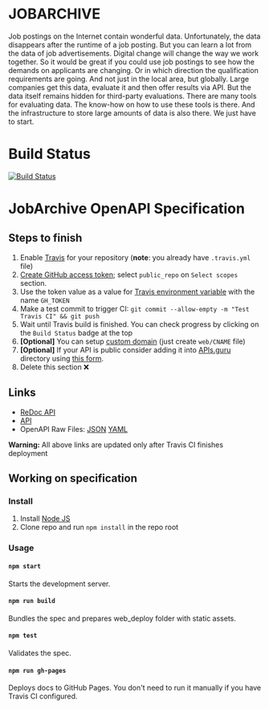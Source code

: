 # JOBARCHIVE

Job postings on the Internet contain wonderful data. Unfortunately, the data disappears after the runtime of a job posting. But you can learn a lot from the data of job advertisements.
Digital change will change the way we work together. So it would be great if you could use job postings to see how the demands on applicants are changing. Or in which direction the qualification requirements are going. And not just in the local area, but globally.
Large companies get this data, evaluate it and then offer results via API. But the data itself remains hidden for third-party evaluations.
There are many tools for evaluating data. The know-how on how to use these tools is there. And the infrastructure to store large amounts of data is also there.
We just have to start.

# Build Status

[![Build Status](https://api.travis-ci.org/cbleek/JobArchive.svg)](https://travis-ci.org/cbleek/JobArchive)


# JobArchive OpenAPI Specification
## Steps to finish

1. Enable [Travis](https://docs.travis-ci.com/user/getting-started/#To-get-started-with-Travis-CI%3A) for your repository (**note**: you already have `.travis.yml` file)
1. [Create GitHub access token](https://help.github.com/articles/creating-an-access-token-for-command-line-use/); select `public_repo` on `Select scopes` section.
1. Use the token value as a value for [Travis environment variable](https://docs.travis-ci.com/user/environment-variables/#Defining-Variables-in-Repository-Settings) with the name `GH_TOKEN`
1. Make a test commit to trigger CI: `git commit --allow-empty -m "Test Travis CI" && git push`
1. Wait until Travis build is finished. You can check progress by clicking on the `Build Status` badge at the top
1. **[Optional]** You can setup [custom domain](https://help.github.com/articles/using-a-custom-domain-with-github-pages/) (just create `web/CNAME` file)
1. **[Optional]** If your API is public consider adding it into [APIs.guru](https://APIs.guru) directory using [this form](https://apis.guru/add-api/).
1. Delete this section ❌

## Links

- [ReDoc API](https://archive.yawik.org)
- [API](https://api.yawik.org/)
- OpenAPI Raw Files: [JSON](https://archive.yawik.org/openapi.json) [YAML](https://archive.yawik.org/openapi.yaml)

**Warning:** All above links are updated only after Travis CI finishes deployment

## Working on specification
### Install

1. Install [Node JS](https://nodejs.org/)
2. Clone repo and run `npm install` in the repo root

### Usage

#### `npm start`
Starts the development server.

#### `npm run build`
Bundles the spec and prepares web_deploy folder with static assets.

#### `npm test`
Validates the spec.

#### `npm run gh-pages`
Deploys docs to GitHub Pages. You don't need to run it manually if you have Travis CI configured.
